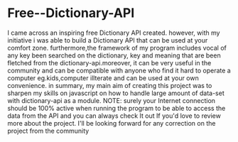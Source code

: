 # Free--Dictionary-API
I came across an inspiring free Dictionary API created. however, with my initiative i was able to build a Dictionary APl that can be used at your comfort zone.
furthermore,the framework of my program includes vocal of any key been searched on the dictionary, key and meaning that are been fletched from the dictionary-api.moreover, it can be very useful in the community and can be compatible with anyone who find it hard to operate a computer eg.kids,computer illterate and can be used at your own 
convenience.
in summary, my main aim of creating this project was to sharpen my skills on javascript on how to handle large amount of data-set with dictionary-api as a module.
NOTE: surely your Internet connection should be 100% active when running the program to be able to access the data from the API and you can always check It out If you'd love to review more about the project. I'll be looking forward for any correction on the project from the community 